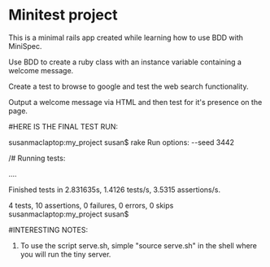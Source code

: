 Minitest project
=====

This is a minimal rails app created while learning how to use BDD with MiniSpec.

Use BDD to create a ruby class with an instance variable containing a welcome message.

Create a test to browse to google and test the web search functionality.

Output a welcome message via HTML and then test for it's presence on the page.


#HERE IS THE FINAL TEST RUN:

susanmaclaptop:my_project susan$ rake
Run options: --seed 3442

/# Running tests:

....

Finished tests in 2.831635s, 1.4126 tests/s, 3.5315 assertions/s.

4 tests, 10 assertions, 0 failures, 0 errors, 0 skips
susanmaclaptop:my_project susan$ 



#INTERESTING NOTES:

1. To use the script serve.sh, simple "source serve.sh" in the shell where you will run the tiny server.


